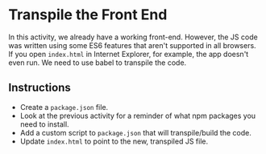 # Transpile the Front End

In this activity, we already have a working front-end. However, the JS code was written using some ES6 features that aren't supported in all browsers. If you open `index.html` in Internet Explorer, for example, the app doesn't even run. We need to use babel to transpile the code.

## Instructions

* Create a `package.json` file.
* Look at the previous activity for a reminder of what npm packages you need to install.
* Add a custom script to `package.json` that will transpile/build the code.
* Update `index.html` to point to the new, transpiled JS file.